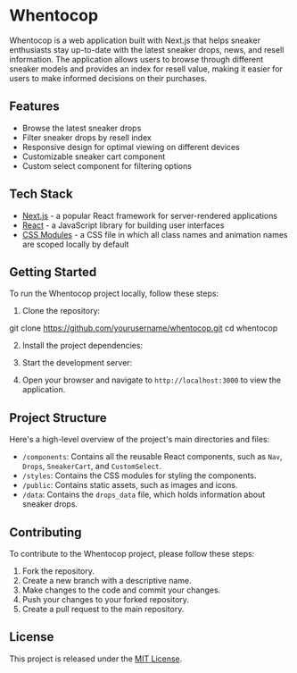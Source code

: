 # Whentocop

Whentocop is a web application built with Next.js that helps sneaker enthusiasts stay up-to-date with the latest sneaker drops, news, and resell information. The application allows users to browse through different sneaker models and provides an index for resell value, making it easier for users to make informed decisions on their purchases.

## Features

- Browse the latest sneaker drops
- Filter sneaker drops by resell index
- Responsive design for optimal viewing on different devices
- Customizable sneaker cart component
- Custom select component for filtering options

## Tech Stack

- [Next.js](https://nextjs.org/) - a popular React framework for server-rendered applications
- [React](https://reactjs.org/) - a JavaScript library for building user interfaces
- [CSS Modules](https://github.com/css-modules/css-modules) - a CSS file in which all class names and animation names are scoped locally by default

## Getting Started

To run the Whentocop project locally, follow these steps:

1. Clone the repository:

git clone https://github.com/yourusername/whentocop.git
cd whentocop 

2. Install the project dependencies:


3. Start the development server:


4. Open your browser and navigate to `http://localhost:3000` to view the application.

## Project Structure

Here's a high-level overview of the project's main directories and files:

- `/components`: Contains all the reusable React components, such as `Nav`, `Drops`, `SneakerCart`, and `CustomSelect`.
- `/styles`: Contains the CSS modules for styling the components.
- `/public`: Contains static assets, such as images and icons.
- `/data`: Contains the `drops_data` file, which holds information about sneaker drops.

## Contributing

To contribute to the Whentocop project, please follow these steps:

1. Fork the repository.
2. Create a new branch with a descriptive name.
3. Make changes to the code and commit your changes.
4. Push your changes to your forked repository.
5. Create a pull request to the main repository.

## License

This project is released under the [MIT License](https://opensource.org/licenses/MIT).

